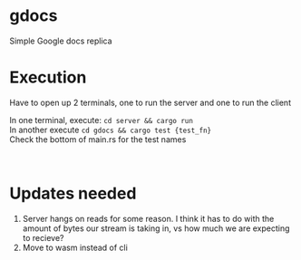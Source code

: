 # gdocs

Simple Google docs replica <br>

# Execution
Have to open up 2 terminals, one to run the server and one to run the client <br>

In one terminal, execute:
```cd server && cargo run```
<br>
In another execute
```cd gdocs && cargo test {test_fn}```
<br>
Check the bottom of main.rs for the test names

<br>

# Updates needed
1. Server hangs on reads for some reason. I think it has to do with the amount of bytes our stream
   is taking in, vs how much we are expecting to recieve? <br>
2. Move to wasm instead of cli
